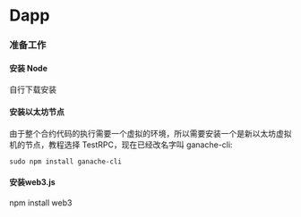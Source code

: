# Dapp

### 准备工作

#### 安装 Node 

自行下载安装

#### 安装以太坊节点

由于整个合约代码的执行需要一个虚拟的环境，所以需要安装一个是新以太坊虚拟机的节点，教程选择 TestRPC，现在已经改名字叫 ganache-cli:

`sudo npm install ganache-cli`

#### 安装web3.js

npm install web3

